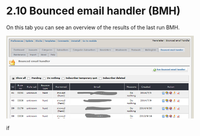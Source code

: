 # 2.10 Bounced email handler (BMH)

On this tab you can see an overview of the results of the last run BMH.

![](../assets/bmh1_en.PNG)

if